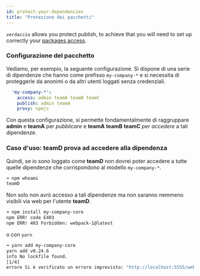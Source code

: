 ```yaml
---
id: protect-your-dependencies
title: "Protezione dei pacchetti"
---
```

`verdaccio` allows you protect publish, to achieve that you will need to set up correctly your [packages access](packages).

### Configurazione del pacchetto

Vediamo, per esempio, la seguente configurazione. Si dispone di una serie di dipendenze che hanno come prefisso `my-company-*` e si necessita di proteggerle da anonimi o da altri utenti loggati senza credenziali.

```yaml
  'my-company-*':
    access: admin teamA teamB teamC
    publish: admin teamA
    proxy: npmjs
```

Con questa configurazione, si permette fondamentalmente di raggruppare **admin** e **teamA** per *pubblicare* e **teamA** **teamB** **teamC** *per accedere* a tali dipendenze.

### Caso d'uso: teamD prova ad accedere alla dipendenza

Quindi, se io sono loggato come **teamD** non dovrei poter accedere a tutte quelle dipendenze che corrispondono al modello `my-company-*`.

```bash
➜ npm whoami
teamD
```

Non solo non avrò accesso a tali dipendenze ma non saranno nemmeno visibili via web per l'utente **teamD**.

```bash
➜ npm install my-company-core
npm ERR! code E403
npm ERR! 403 Forbidden: webpack-1@latest
```

o con `yarn`

```bash
➜ yarn add my-company-core
yarn add v0.24.6
info No lockfile found.
[1/4] 
errore Si è verificato un errore imprevisto: "http://localhost:5555/webpack-1: gli utenti non registrati non sono autorizzati ad accedere al pacchetto my-company-core".
```